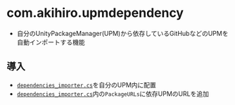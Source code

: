 # com.akihiro.upmdependency
- 自分のUnityPackageManager(UPM)から依存しているGitHubなどのUPMを自動インポートする機能

## 導入
- [`dependencies_importer.cs`](./../dependencies_importer.cs)を自分のUPM内に配置
- [`dependencies_importer.cs`](./../dependencies_importer.cs)内の`PackageURLs`に依存UPMのURLを追加
